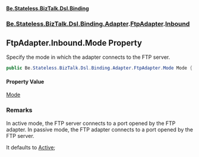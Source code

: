 #### [Be.Stateless.BizTalk.Dsl.Binding](README.md 'README')
### [Be.Stateless.BizTalk.Dsl.Binding.Adapter](Be.Stateless.BizTalk.Dsl.Binding.Adapter.md 'Be.Stateless.BizTalk.Dsl.Binding.Adapter').[FtpAdapter](FtpAdapter.md 'Be.Stateless.BizTalk.Dsl.Binding.Adapter.FtpAdapter').[Inbound](FtpAdapter.Inbound.md 'Be.Stateless.BizTalk.Dsl.Binding.Adapter.FtpAdapter.Inbound')

## FtpAdapter.Inbound.Mode Property

Specify the mode in which the adapter connects to the FTP server.

```csharp
public Be.Stateless.BizTalk.Dsl.Binding.Adapter.FtpAdapter.Mode Mode { get; set; }
```

#### Property Value
[Mode](FtpAdapter.Mode.md 'Be.Stateless.BizTalk.Dsl.Binding.Adapter.FtpAdapter.Mode')

### Remarks

In active mode, the FTP server connects to a port opened by the FTP adapter. In passive mode, the FTP
adapter connects to a port opened by the FTP server.

It defaults to [Active](FtpAdapter.Mode.md#Be.Stateless.BizTalk.Dsl.Binding.Adapter.FtpAdapter.Mode.Active 'Be.Stateless.BizTalk.Dsl.Binding.Adapter.FtpAdapter.Mode.Active');